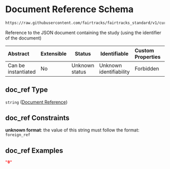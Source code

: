 # Document Reference Schema

```txt
https://raw.githubusercontent.com/fairtracks/fairtracks_standard/v1/current/json/schema/fairtracks.schema.json#/properties/collection_info/properties/doc_ref
```

Reference to the JSON document containing the study (using the  identifier of the document)


| Abstract            | Extensible | Status         | Identifiable            | Custom Properties | Additional Properties | Access Restrictions | Defined In                                                                               |
| :------------------ | ---------- | -------------- | ----------------------- | :---------------- | --------------------- | ------------------- | ---------------------------------------------------------------------------------------- |
| Can be instantiated | No         | Unknown status | Unknown identifiability | Forbidden         | Allowed               | none                | [fairtracks.schema.json\*](../json/schema/fairtracks.schema.json "open original schema") |

## doc_ref Type

`string` ([Document Reference](fairtracks-properties-track-collection-info-properties-document-reference.md))

## doc_ref Constraints

**unknown format**: the value of this string must follow the format: `foreign_ref`

## doc_ref Examples

```json
"0"
```
